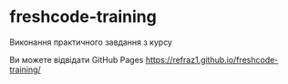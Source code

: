 # freshcode-training
Виконання практичного завдання з курсу

Ви можете відвідати GitHub Pages
https://refraz1.github.io/freshcode-training/
